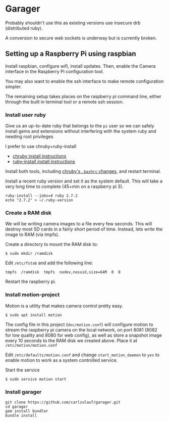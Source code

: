# Garager

Probably shouldn't use this as existing versions use insecure drb (distributed ruby).

A conversion to secure web sockets is underway but is currently broken.

## Setting up a Raspberry Pi using raspbian

Install raspbian, configure wifi, install updates. Then, enable the Camera interface in the Raspberry Pi configuration tool.

You may also want to enable the ssh interface to make remote configuration simpler.

The remaining setup takes places on the raspberry pi command line, either through the built in terminal tool or a remote ssh session.

### Install user ruby

Give us an up-to-date ruby that belongs to the `pi` user so we can safely install gems and extensions without interfering with the system ruby and needing root privileges

I prefer to use chruby+ruby-install

* [chruby install instructions](https://github.com/postmodern/chruby)
* [ruby-install install instructions](https://github.com/postmodern/ruby-install)

Install both tools, including [chruby's `.bashrc` changes](https://github.com/postmodern/chruby#auto-switching), and restart terminal.

Install a recent ruby version and set it as the system default. This will take a very long time to complete (45+min on a raspberry pi 3).

```
ruby-install --jobs=4 ruby 2.7.2
echo "2.7.2" > ~/.ruby-version
```

### Create a RAM disk

We will be writing camera images to a file every few seconds. This will destroy most SD cards in a fairly short period of time. Instead, lets write the image to RAM (via tmpfs).

Create a directory to mount the RAM disk to:

```
$ sudo mkdir /ramdisk
```

Edit `/etc/fstab` and add the following line:

```
tmpfs  /ramdisk  tmpfs  nodev,nosuid,size=64M  0  0
```

Restart the raspberry pi.

### Install motion-project

Motion is a utility that makes camera control pretty easy.

```
$ sudo apt install motion
```

The config file in this project (`doc/motion.conf`) will configure motion to stream the raspberry pi camera on the local network, on port 8081 (8082 for low quality and 8080 for web config), as well as store a snapshot image every 10 seconds to the RAM disk we created above. Place it at `/etc/motion/motion.conf`

Edit `/etc/defaults/motion.conf` and change `start_motion_daemon` to `yes` to enable motion to work as a system controlled service.

Start the service

```
$ sudo service motion start
```

### Install garager

```
git clone https://github.com/carlzulauf/garager.git
cd garager
gem install bundler
bundle install
```
